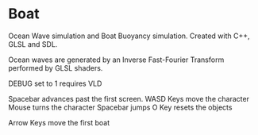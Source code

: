 # Boat
Ocean Wave simulation and Boat Buoyancy simulation.
Created with C++, GLSL and SDL.

Ocean waves are generated by an Inverse Fast-Fourier Transform performed by GLSL shaders.

DEBUG set to 1 requires VLD

Spacebar advances past the first screen.
WASD Keys move the character
Mouse turns the character
Spacebar jumps
O Key resets the objects

Arrow Keys move the first boat
